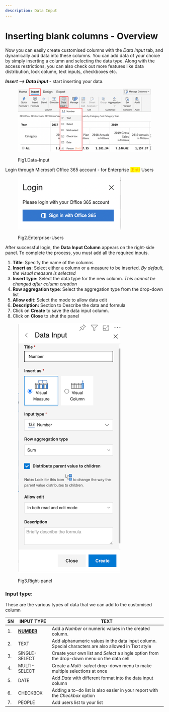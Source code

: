 ```yaml
---
description: Data Input
---
```


# Inserting blank columns - Overview

Now you can easily create customised columns with the _Data Input_ tab, and dynamically add data into these columns. You can add data of your choice by simply inserting a column and selecting the data type.  Along with the access restrictions, you can also check out more features like data distribution, lock column, text inputs, checkboxes etc.

_**Insert --> Data Input -**_ start inserting your data.

<figure><img src="../../../.gitbook/assets/image (1) (1).png" alt=""><figcaption><p>Fig1.Data-Input</p></figcaption></figure>



Login through Microsoft Office 365 account - for Enterprise <mark style="color:orange;">(Ent)</mark> Users

<figure><img src="../../../.gitbook/assets/Screenshot 2022-11-17 at 12.52.08 PM.png" alt=""><figcaption><p>Fig2.Enterprise-Users</p></figcaption></figure>



After successful login, the **Data Input Column** appears on the right-side panel. To complete the process, you must add all the required inputs.

1. **Title**: Specify the name of the columns
2. **Insert as**: Select either a column or a measure to be inserted. _By default, the visual measure is selected_
3. **Insert type:** Select the data type for the new column. _This cannot be changed after column creation_
4. **Row aggregation type**: Select the aggregation type from the drop-down list
5. **Allow edit**: Select the mode to allow data edit
6. **Description:** Section to Describe the data and formula
7. Click on **Create** to save the data input column.
8. Click on **Close** to shut the panel

<figure><img src="../../../.gitbook/assets/image (9).png" alt=""><figcaption><p>Fig3.Right-panel </p></figcaption></figure>

### Input type:

These are the various types of data that we can add to the customised column

| SN | INPUT TYPE                                                                  | TEXT                                                                                                |
| -- | --------------------------------------------------------------------------- | --------------------------------------------------------------------------------------------------- |
| 1. | [**NUMBER**](https://www.notion.so/NUMBER-391df406c7c34746b282cf2fe5e90fd2) | Add a _Number_ or numeric values in the created column.                                             |
| 2. | TEXT                                                                        | Add alphanumeric values in the data input column. Special characters are also allowed in Text style |
| 3. | SINGLE-SELECT                                                               | Create your own list and _Select_ a single option from the drop-down menu on the data cell          |
| 4. | MULTI-SELECT                                                                | Create a _Multi-select_ drop-down menu to make multiple selections at once                          |
| 5. | DATE                                                                        | Add _Date_ with different format into the data input column                                         |
| 6. | CHECKBOX                                                                    | Adding a to-do list is also easier in your report with the _Checkbox_ option                        |
| 7. | PEOPLE                                                                      | Add users list to your list                                                                         |


